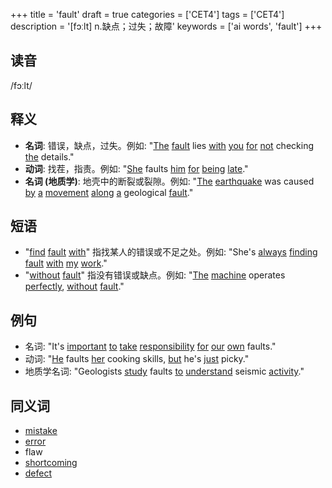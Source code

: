 +++
title = 'fault'
draft = true
categories = ['CET4']
tags = ['CET4']
description = '[fɔːlt] n.缺点；过失；故障'
keywords = ['ai words', 'fault']
+++

## 读音
/fɔːlt/

## 释义
- **名词**: 错误，缺点，过失。例如: "[The](/post/the/) [fault](/post/fault/) lies [with](/post/with/) [you](/post/you/) [for](/post/for/) [not](/post/not/) checking [the](/post/the/) details."
- **动词**: 找茬，指责。例如: "[She](/post/she/) faults [him](/post/him/) [for](/post/for/) [being](/post/being/) [late](/post/late/)."
- **名词 (地质学)**: 地壳中的断裂或裂隙。例如: "[The](/post/the/) [earthquake](/post/earthquake/) was caused [by](/post/by/) [a](/post/a/) [movement](/post/movement/) [along](/post/along/) [a](/post/a/) geological [fault](/post/fault/)."

## 短语
- "[find](/post/find/) [fault](/post/fault/) [with](/post/with/)" 指找某人的错误或不足之处。例如: "She's [always](/post/always/) [finding](/post/finding/) [fault](/post/fault/) [with](/post/with/) [my](/post/my/) [work](/post/work/)."
- "[without](/post/without/) [fault](/post/fault/)" 指没有错误或缺点。例如: "[The](/post/the/) [machine](/post/machine/) operates [perfectly](/post/perfectly/), [without](/post/without/) [fault](/post/fault/)."

## 例句
- 名词: "It's [important](/post/important/) [to](/post/to/) [take](/post/take/) [responsibility](/post/responsibility/) [for](/post/for/) [our](/post/our/) [own](/post/own/) faults."
- 动词: "[He](/post/he/) faults [her](/post/her/) cooking skills, [but](/post/but/) he's [just](/post/just/) picky."
- 地质学名词: "Geologists [study](/post/study/) faults [to](/post/to/) [understand](/post/understand/) seismic [activity](/post/activity/)."

## 同义词
- [mistake](/post/mistake/)
- [error](/post/error/)
- flaw
- [shortcoming](/post/shortcoming/)
- [defect](/post/defect/)
